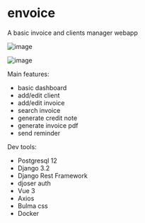 # envoice
A basic invoice and clients manager webapp

![image](https://user-images.githubusercontent.com/17080117/121558694-2d1e8c00-ca16-11eb-9ea3-9b36cf0fc558.png)

![image](https://user-images.githubusercontent.com/17080117/121558867-5212ff00-ca16-11eb-9cb7-9f70056cd871.png)

Main features:
* basic dashboard
* add/edit client
* add/edit invoice
* search invoice
* generate credit note
* generate invoice pdf
* send reminder

Dev tools:
* Postgresql 12
* Django 3.2
* Django Rest Framework
* djoser auth
* Vue 3
* Axios
* Bulma css
* Docker
